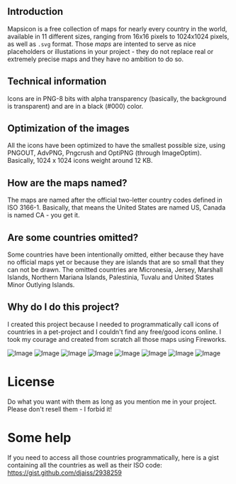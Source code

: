 ## Introduction

Mapsicon is a free collection of maps for nearly every country in the world, available in 11 different sizes, ranging from 16x16 pixels to 1024x1024 pixels, as well as `.svg` format. Those _maps_ are intented to serve as nice placeholders or illustations in your project - they do not replace real or extremely precise maps and they have no ambition to do so.

## Technical information

Icons are in PNG-8 bits with alpha transparency (basically, the background is transparent) and are in a black (#000) color.

## Optimization of the images

All the icons have been optimized to have the smallest possible size, using PNGOUT, AdvPNG, Pngcrush and OptiPNG (through ImageOptim). Basically, 1024 x 1024 icons weight around 12 KB.

## How are the maps named?

The maps are named after the official two-letter country codes defined in ISO 3166-1. Basically, that means the United States are named US, Canada is named CA - you get it.

## Are some countries omitted?

Some countries have been intentionally omitted, either because they have no official maps yet or because they are islands that are so small that they can not be drawn. The omitted countries are Micronesia, Jersey, Marshall Islands, Northern Mariana Islands, Palestinia, Tuvalu and United States Minor Outlying Islands.

## Why do I do this project?

I created this project because I needed to programmatically call icons of countries in a pet-project and I couldn't find any free/good icons online. I took my courage and created from scratch all those maps using Fireworks.

![Image](_assets/namerica.png)
![Image](_assets/africa.png)
![Image](_assets/asia.png)
![Image](_assets/europe.png)
![Image](_assets/namerica.png)
![Image](_assets/oceania.png)
![Image](_assets/samerica.png)
![Image](_assets/us.png)

License
========

Do what you want with them as long as you mention me in your project. Please don't resell them - I forbid it!

Some help
========

If you need to access all those countries programmatically, here is a gist containing all the countries as well as their ISO code: https://gist.github.com/djaiss/2938259
